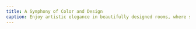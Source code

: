 ```yaml
---
title: A Symphony of Color and Design
caption: Enjoy artistic elegance in beautifully designed rooms, where style meets vibrant tranquility.
---
```

